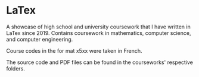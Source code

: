 # LaTex
A showcase of high school and university coursework that I have written in LaTex since 2019. Contains coursework in mathematics, computer science, and computer engineering.

Course codes in the for mat x5xx were taken in French.

The source code and PDF files can be found in the courseworks' respective folders.

